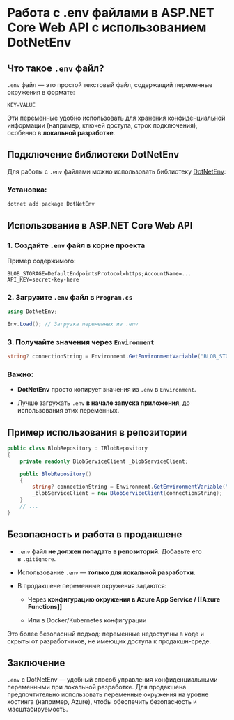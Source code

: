 # Работа с .env файлами в ASP.NET Core Web API с использованием DotNetEnv

## Что такое `.env` файл?

`.env` файл — это простой текстовый файл, содержащий переменные окружения в формате:

```
KEY=VALUE
```

Эти переменные удобно использовать для хранения конфиденциальной информации (например, ключей доступа, строк подключения), особенно в **локальной разработке**.

## Подключение библиотеки DotNetEnv

Для работы с `.env` файлами можно использовать библиотеку [DotNetEnv](https://www.nuget.org/packages/DotNetEnv/):

### Установка:

```bash
dotnet add package DotNetEnv
```

## Использование в ASP.NET Core Web API

### 1. Создайте `.env` файл в корне проекта

Пример содержимого:

```
BLOB_STORAGE=DefaultEndpointsProtocol=https;AccountName=...
API_KEY=secret-key-here
```

### 2. Загрузите `.env` файл в `Program.cs`

```csharp
using DotNetEnv;

Env.Load(); // Загрузка переменных из .env
```

### 3. Получайте значения через `Environment`

```csharp
string? connectionString = Environment.GetEnvironmentVariable("BLOB_STORAGE");
```

### Важно:

- **DotNetEnv** просто копирует значения из `.env` в `Environment`.
    
- Лучше загружать `.env` **в начале запуска приложения**, до использования этих переменных.
    

## Пример использования в репозитории

```csharp
public class BlobRepository : IBlobRepository
{
    private readonly BlobServiceClient _blobServiceClient;

    public BlobRepository()
    {
        string? connectionString = Environment.GetEnvironmentVariable("BLOB_STORAGE");
        _blobServiceClient = new BlobServiceClient(connectionString);
    }
    // ...
}
```

## Безопасность и работа в продакшене

- `.env` файл **не должен попадать в репозиторий**. Добавьте его в `.gitignore`.
    
- Использование `.env` — **только для локальной разработки**.
    
- В продакшене переменные окружения задаются:
    
    - Через **конфигурацию окружения в Azure App Service / [[Azure Functions]]**
        
    - Или в Docker/Kubernetes конфигурации
        

Это более безопасный подход: переменные недоступны в коде и скрыты от разработчиков, не имеющих доступа к продакшн-среде.

## Заключение

`.env` с DotNetEnv — удобный способ управления конфиденциальными переменными при локальной разработке. Для продакшена предпочтительно использовать переменные окружения на уровне хостинга (например, Azure), чтобы обеспечить безопасность и масштабируемость.